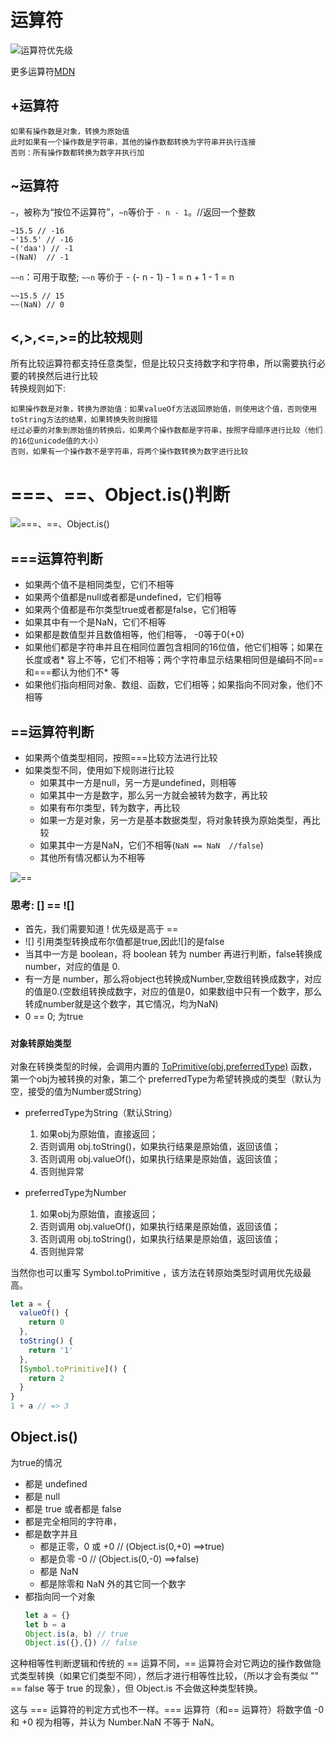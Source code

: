 
#  <a name="运算符">运算符</a>
![运算符优先级](/img/运算符优先级.png)


更多运算符[MDN](https://developer.mozilla.org/zh-CN/docs/Web/JavaScript/Reference/Operators/Operator_Precedence)

##  <a name="加运算符">+运算符</a>
>
    如果有操作数是对象，转换为原始值  
    此时如果有一个操作数是字符串，其他的操作数都转换为字符串并执行连接  
    否则：所有操作数都转换为数字并执行加

##  <a name="~运算符">~运算符</a>
`~`，被称为“按位不运算符”，`~n`等价于 `- n - 1`。//返回一个整数
>
    ~15.5 // -16
    ~'15.5' // -16
    ~('daa') // -1
    ~(NaN)  // -1

`~~n`：可用于取整;
`~~n` 等价于  - (- n - 1) - 1 = n + 1 - 1 = n
>

    ~~15.5 // 15
    ~~(NaN) // 0

## <a name="比较运算符"><,>,<=,>=的比较规则</a>

所有比较运算符都支持任意类型，但是比较只支持数字和字符串，所以需要执行必要的转换然后进行比较  
转换规则如下:
>
    如果操作数是对象，转换为原始值：如果valueOf方法返回原始值，则使用这个值，否则使用toString方法的结果，如果转换失败则报错  
    经过必要的对象到原始值的转换后，如果两个操作数都是字符串，按照字母顺序进行比较（他们的16位unicode值的大小）  
    否则，如果有一个操作数不是字符串，将两个操作数转换为数字进行比较

# <a name="===、==、Object.is()判断">===、==、Object.is()判断</a>
![===、==、Object.is()](/img/===.png)

## ===运算符判断
* 如果两个值不是相同类型，它们不相等
* 如果两个值都是null或者都是undefined，它们相等
* 如果两个值都是布尔类型true或者都是false，它们相等
* 如果其中有一个是NaN，它们不相等
* 如果都是数值型并且数值相等，他们相等， -0等于0(+0)
* 如果他们都是字符串并且在相同位置包含相同的16位值，他它们相等；如果在长度或者* 容上不等，它们不相等；两个字符串显示结果相同但是编码不同==和===都认为他们不* 等
* 如果他们指向相同对象、数组、函数，它们相等；如果指向不同对象，他们不相等

## ==运算符判断
* 如果两个值类型相同，按照===比较方法进行比较
* 如果类型不同，使用如下规则进行比较
  * 如果其中一方是null，另一方是undefined，则相等
  * 如果其中一方是数字，那么另一方就会被转为数字，再比较
  * 如果有布尔类型，转为数字，再比较
  * 如果一方是对象，另一方是基本数据类型，将对象转换为原始类型，再比较
  * 如果其中一方是NaN，它们不相等(`NaN == NaN  //false`)
  * 其他所有情况都认为不相等

![==](/img/==.jpg)

### 思考: [] == ![]
* 首先，我们需要知道 ! 优先级是高于 == 
* ![] 引用类型转换成布尔值都是true,因此![]的是false 
* 当其中一方是 boolean，将 boolean 转为 number 再进行判断，false转换成 number，对应的值是 0.
* 有一方是 number，那么将object也转换成Number,空数组转换成数字，对应的值是0.(空数组转换成数字，对应的值是0，如果数组中只有一个数字，那么转成number就是这个数字，其它情况，均为NaN)
* 0 == 0; 为true

### `对象转原始类型`

对象在转换类型的时候，会调用内置的 [ToPrimitive(obj,preferredType)](https://tc39.es/ecma262/#sec-ordinarytoprimitive) 函数，第一个obj为被转换的对象，第二个
preferredType为希望转换成的类型（默认为空，接受的值为Number或String）

* preferredType为String（默认String）
  1. 如果obj为原始值，直接返回；
  2. 否则调用 obj.toString()，如果执行结果是原始值，返回该值；
  3. 否则调用 obj.valueOf()，如果执行结果是原始值，返回该值；
  4. 否则抛异常

* preferredType为Number
  1. 如果obj为原始值，直接返回；
  2. 否则调用 obj.valueOf()，如果执行结果是原始值，返回该值；
  3. 否则调用 obj.toString()，如果执行结果是原始值，返回该值；
  4. 否则抛异常


当然你也可以重写 Symbol.toPrimitive ，该方法在转原始类型时调用优先级最高。
```js
let a = {
  valueOf() {
    return 0
  },
  toString() {
    return '1'
  },
  [Symbol.toPrimitive]() {
    return 2
  }
}
1 + a // => 3
```

##  Object.is()
为true的情况
* 都是 undefined
* 都是 null
* 都是 true 或者都是 false
* 都是完全相同的字符串，
* 都是数字并且
  * 都是正零，0 或 +0 // (Object.is(0,+0) ==>true)
  * 都是负零 -0 // (Object.is(0,-0) ==>false)
  * 都是 NaN 
  * 都是除零和 NaN 外的其它同一个数字
* 都指向同一个对象
  ```js
  let a = {}
  let b = a
  Object.is(a, b) // true
  Object.is({},{}) // false
  ```


这种相等性判断逻辑和传统的 == 运算不同，== 运算符会对它两边的操作数做隐式类型转换（如果它们类型不同），然后才进行相等性比较，（所以才会有类似 "" == false 等于 true 的现象），但 Object.is 不会做这种类型转换。

这与 === 运算符的判定方式也不一样。=== 运算符（和== 运算符）将数字值 -0 和 +0 视为相等，并认为 Number.NaN 不等于 NaN。
